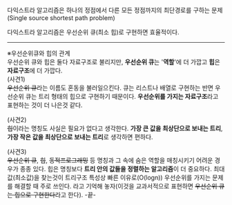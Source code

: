 다익스트라 알고리즘은 하나의 정점에서 다른 모든 정점까지의
최단경로를 구하는 문제(Single source shortest path problem)  
  
다익스트라 알고리즘은 우선순위 큐(최소 힙)로 구현하면 효율적이다.



---
※우선순위큐와 힙의 관계  
우선순위 큐와 힙은 둘다 자료구조로 불리지만, **우선순위 큐**는 '**역할**'에 더 가깝고
**힙**은 **자료구조**에 더 가깝다.  
(사견1)    
~~우선순위 큐~~라는 이름도 혼동을 불러일으킨다. 큐는 리스트나 배열로 구현하는 반면 우선순위 큐는 
트리 형태의 힙으로 구현하기 때문이다. **우선순위를 가지는 자료구조**라고 표현하는 것이 더 나은것 같다. 
  
(사견2)  
~~힙~~이라는 명칭도 사실은 필요가 없다고 생각한다. **가장 큰 값을 최상단으로 보내는 트리**,
**가장 작은 값을 최상단으로 보내는 트리**로 생각하면 편하다.  
  
(사견3)  
~~우선순위 큐~~, ~~힙~~, ~~동적프로그래밍~~ 등 명칭과 그 속에 숨은 역할을 매칭시키기 어려운 경우가 종종 있다.
힙은 명칭보다 **트리 안의 값들을 정렬하는 알고리즘**이 더 중요하다. 최대값(최소값)을 찾는것이
트리구조 특성상 빠른 이유로(O(logn)) 우선순위를 가지는 문제를 해결할 때 주로 쓰인다. 라고 
기억해 놓자(이것을 교과서적으로 표현하면 ~~우선순위 큐는 힙으로 구현한다~~라고 한다).
-끝- 


